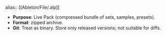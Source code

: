 alias:: [[Ableton/File/.alp]]

- **Purpose**: Live Pack (compressed bundle of sets, samples, presets).
- **Format**: zipped archive.
- **Git**: Treat as binary. Store only released versions; not suitable for diffs.
